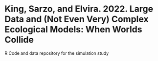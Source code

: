 # King, Sarzo, and Elvira. 2022. Large Data and (Not Even Very) Complex Ecological Models: When Worlds Collide
R Code and data repository for the simulation study
